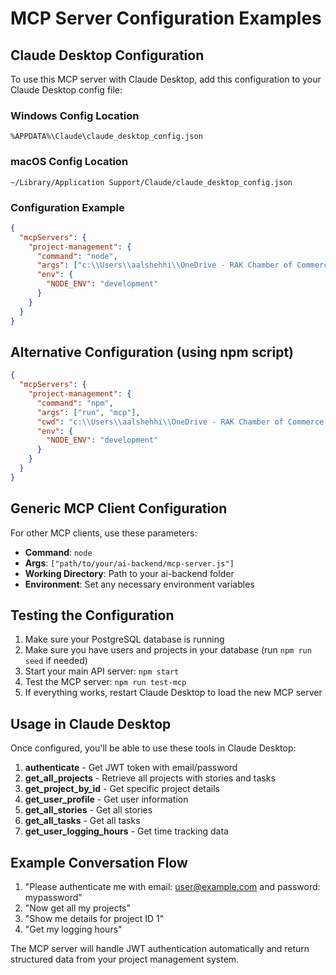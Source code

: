 # MCP Server Configuration Examples

## Claude Desktop Configuration

To use this MCP server with Claude Desktop, add this configuration to your Claude Desktop config file:

### Windows Config Location
`%APPDATA%\Claude\claude_desktop_config.json`

### macOS Config Location  
`~/Library/Application Support/Claude/claude_desktop_config.json`

### Configuration Example
```json
{
  "mcpServers": {
    "project-management": {
      "command": "node",
      "args": ["c:\\Users\\aalshehhi\\OneDrive - RAK Chamber of Commerce and Industry\\Desktop\\AI course\\ai-backend\\mcp-server.js"],
      "env": {
        "NODE_ENV": "development"
      }
    }
  }
}
```

## Alternative Configuration (using npm script)
```json
{
  "mcpServers": {
    "project-management": {
      "command": "npm",
      "args": ["run", "mcp"],
      "cwd": "c:\\Users\\aalshehhi\\OneDrive - RAK Chamber of Commerce and Industry\\Desktop\\AI course\\ai-backend",
      "env": {
        "NODE_ENV": "development"
      }
    }
  }
}
```

## Generic MCP Client Configuration
For other MCP clients, use these parameters:
- **Command**: `node`
- **Args**: `["path/to/your/ai-backend/mcp-server.js"]`
- **Working Directory**: Path to your ai-backend folder
- **Environment**: Set any necessary environment variables

## Testing the Configuration

1. Make sure your PostgreSQL database is running
2. Make sure you have users and projects in your database (run `npm run seed` if needed)
3. Start your main API server: `npm start`
4. Test the MCP server: `npm run test-mcp`
5. If everything works, restart Claude Desktop to load the new MCP server

## Usage in Claude Desktop

Once configured, you'll be able to use these tools in Claude Desktop:

1. **authenticate** - Get JWT token with email/password
2. **get_all_projects** - Retrieve all projects with stories and tasks
3. **get_project_by_id** - Get specific project details
4. **get_user_profile** - Get user information
5. **get_all_stories** - Get all stories
6. **get_all_tasks** - Get all tasks
7. **get_user_logging_hours** - Get time tracking data

## Example Conversation Flow

1. "Please authenticate me with email: user@example.com and password: mypassword"
2. "Now get all my projects"
3. "Show me details for project ID 1"
4. "Get my logging hours"

The MCP server will handle JWT authentication automatically and return structured data from your project management system.
